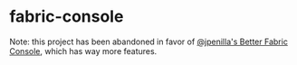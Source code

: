 # fabric-console

Note: this project has been abandoned in favor of [@jpenilla's Better Fabric Console](https://github.com/jpenilla/better-fabric-console/issues), which has way more features.

